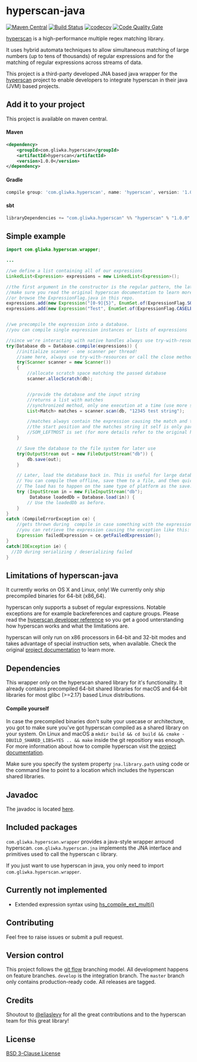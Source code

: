 # hyperscan-java
[![Maven Central](https://img.shields.io/maven-central/v/com.gliwka.hyperscan/hyperscan.svg?label=Maven%20Central)](http://search.maven.org/#search%7Cga%7C1%7Cg%3A%22com.gliwka.hyperscan%22%20a%3A%22hyperscan%22)
[![Build Status](https://travis-ci.org/gliwka/hyperscan-java.svg?branch=master)](https://travis-ci.org/gliwka/hyperscan-java)
[![codecov](https://codecov.io/gh/gliwka/hyperscan-java/branch/develop/graph/badge.svg)](https://codecov.io/gh/gliwka/hyperscan-java)
[![Code Quality Gate](https://sonarcloud.io/api/project_badges/measure?project=com.gliwka.hyperscan%3Ahyperscan&metric=alert_status)](https://sonarcloud.io/dashboard?id=com.gliwka.hyperscan%3Ahyperscan)



[hyperscan](https://github.com/intel/hyperscan) is a high-performance multiple regex matching library.

It uses hybrid automata techniques to allow simultaneous matching of large numbers (up to tens of thousands) of regular expressions and for the matching of regular expressions across streams of data.


This project is a third-party developed JNA based java wrapper for the [hyperscan](https://github.com/intel/hyperscan) project to enable developers to integrate hyperscan in their java (JVM) based projects.

## Add it to your project
This project is available on maven central.

#### Maven
```xml
<dependency>
    <groupId>com.gliwka.hyperscan</groupId>
    <artifactId>hyperscan</artifactId>
    <version>1.0.0</version>
</dependency>
```

#### Gradle

```gradle
compile group: 'com.gliwka.hyperscan', name: 'hyperscan', version: '1.0.0'
```

#### sbt
```sbt
libraryDependencies += "com.gliwka.hyperscan" %% "hyperscan" % "1.0.0"
```

## Simple example
```java
import com.gliwka.hyperscan.wrapper;

...

//we define a list containing all of our expressions
LinkedList<Expression> expressions = new LinkedList<Expression>();

//the first argument in the constructor is the regular pattern, the latter one is a expression flag
//make sure you read the original hyperscan documentation to learn more about flags
//or browse the ExpressionFlag.java in this repo.
expressions.add(new Expression("[0-9]{5}", EnumSet.of(ExpressionFlag.SOM_LEFTMOST)));
expressions.add(new Expression("Test", EnumSet.of(ExpressionFlag.CASELESS)));


//we precompile the expression into a database.
//you can compile single expression instances or lists of expressions

//since we're interacting with native handles always use try-with-resources or call the close method after use
try(Database db = Database.compile(expressions)) {
    //initialize scanner - one scanner per thread!
    //same here, always use try-with-resources or call the close method after use
    try(Scanner scanner = new Scanner())
    {
        //allocate scratch space matching the passed database
        scanner.allocScratch(db);


        //provide the database and the input string
        //returns a list with matches
        //synchronized method, only one execution at a time (use more scanner instances for multithreading)
        List<Match> matches = scanner.scan(db, "12345 test string");

        //matches always contain the expression causing the match and the end position of the match
        //the start position and the matches string it self is only part of a matach if the
        //SOM_LEFTMOST is set (for more details refer to the original hyperscan documentation)
    }

    // Save the database to the file system for later use
    try(OutputStream out = new FileOutputStream("db")) {
        db.save(out);
    }

    // Later, load the database back in. This is useful for large databases that take a long time to compile.
    // You can compile them offline, save them to a file, and then quickly load them in at runtime.
    // The load has to happen on the same type of platform as the save.
    try (InputStream in = new FileInputStream("db");
         Database loadedDb = Database.load(in)) {
        // Use the loadedDb as before.
    }
}
catch (CompileErrorException ce) {
    //gets thrown during  compile in case something with the expression is wrong
    //you can retrieve the expression causing the exception like this:
    Expression failedExpression = ce.getFailedExpression();
}
catch(IOException ie) {
  //IO during serializing / deserializing failed
}
```


## Limitations of hyperscan-java

It currently works on OS X and Linux, only! We currently only ship precompiled binaries for 64-bit (x86_64).

hyperscan only supports a subset of regular expressions. Notable exceptions are for example backreferences and capture groups. Please read the [hyperscan developer reference](https://intel.github.io/hyperscan/dev-reference/) so you get a good unterstanding how hyperscan works and what the limitations are.

hyperscan will only run on x86 processors in 64-bit and 32-bit modes and takes advantage of special instruction sets, when available. Check the original [project documentation](https://intel.github.io/hyperscan/dev-reference/getting_started.html#hardware) to learn more.

## Dependencies
This wrapper only on the hyperscan shared library for it's functionality. It already contains precompiled 64-bit shared libraries for macOS and 64-bit libraries for most glibc (>=2.17) based Linux distributions.

#### Compile yourself
In case the precompiled binaries don't suite your usecase or architecture, you got to 
make sure you've got hyperscan compiled as a shared library on your system. On Linux and macOS a ```mkdir build && cd build && cmake -DBUILD_SHARED_LIBS=YES .. && make``` inside the git repositiory was enough. For more information about how to compile hyperscan visit the [project documentation](https://intel.github.io/hyperscan/dev-reference/).

Make sure you specify the system property ```jna.library.path``` using code or the command line to point to a location which includes the hyperscan shared libraries.


## Javadoc

The javadoc is located [here](https://gliwka.github.io/hyperscan-java/).



## Included packages
```com.gliwka.hyperscan.wrapper``` provides a java-style wrapper arround hyperscan.
```com.gliwka.hyperscan.jna``` implements the JNA interface and primitives used to call the hyperscan c library.

If you just want to use hyperscan in java, you only need to import ```com.gliwka.hyperscan.wrapper```.


## Currently not implemented
 * Extended expression syntax using [hs_compile_ext_multi()](http://intel.github.io/hyperscan/dev-reference/api_files.html#project0hs__compile_8h_1aacc508bea3042f1faba32c3818bfc2a3)


## Contributing
 Feel free to raise issues or submit a pull request.


## Version control
 This project follows the [git flow](https://github.com/kashike/flow-nbt/blob/master/README.md) branching model.
 All development happens on feature branches. ```develop``` is the integration branch. The ```master``` branch only contains production-ready code. All releases are tagged.

## Credits
Shoutout to [@eliaslevy](https://github.com/eliaslevy) for all the great contributions and to the hyperscan team for this great library!

## License
[BSD 3-Clause License](LICENSE)

